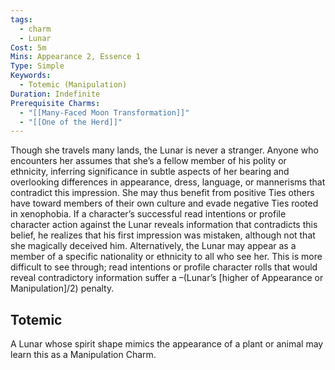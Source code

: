 ```yaml
---
tags:
  - charm
  - Lunar
Cost: 5m
Mins: Appearance 2, Essence 1
Type: Simple
Keywords:
  - Totemic (Manipulation)
Duration: Indefinite
Prerequisite Charms:
  - "[[Many-Faced Moon Transformation]]"
  - "[[One of the Herd]]"
---
```

Though she travels many lands, the Lunar is never a stranger. Anyone who encounters her assumes that she’s a fellow member of his polity or ethnicity, inferring significance in subtle aspects of her bearing and overlooking differences in appearance, dress, language, or mannerisms that contradict this impression. She may thus benefit from positive Ties others have toward members of their own culture and evade negative Ties rooted in xenophobia. If a character’s successful read intentions or profile character action against the Lunar reveals information that contradicts this belief, he realizes that his first impression was mistaken, although not that she magically deceived him. Alternatively, the Lunar may appear as a member of a specific nationality or ethnicity to all who see her. This is more difficult to see through; read intentions or profile character rolls that would reveal contradictory information suffer a –(Lunar’s [higher of Appearance or Manipulation]/2) penalty. 
## Totemic 

A Lunar whose spirit shape mimics the appearance of a plant or animal may learn this as a Manipulation Charm.